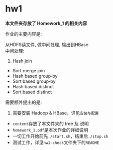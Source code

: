 # hw1

**本文件夹存放了 Homework_1 的相关内容**

作业的主要内容是:

从HDFS读文件, 做中间处理, 输出到HBase  
中间处理:

1. Hash join
* Sort‐merge join
* Hash based group‐by
* Sort based group‐by
* Hash based distinct
* Sort based distinct

需要额外提出的是:

1. 需要安装 Hadoop & HBase，详见`安装与配置`
* `content`存放了本文件夹的 tree 及 说明
* `homework_1.pdf`是本次作业的详细说明
* 一切工作开始前先`./start.sh`，结束后`./stop.sh`
* 测试工作，详见`hw1-check`文件夹下的`README`
